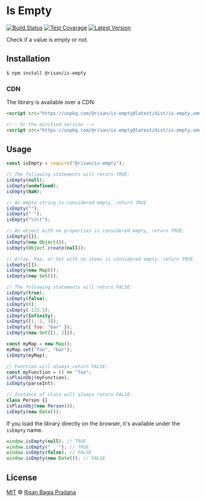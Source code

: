 # Is Empty

[![Build Status](https://badgen.net/travis/risan/is-empty)](https://travis-ci.org/risan/is-empty)
[![Test Covarage](https://badgen.net/codecov/c/github/risan/is-empty)](https://codecov.io/gh/risan/is-empty)
[![Latest Version](https://badgen.net/npm/v/@risan/is-empty)](https://www.npmjs.com/package/@risan/is-empty)

Check if a value is empty or not.

## Installation

```bash
$ npm install @risan/is-empty
```

### CDN

The library is available over a CDN:

```html
<script src="https://unpkg.com/@risan/is-empty@latest/dist/is-empty.umd.js"></script>

<!-- Or the minified version -->
<script src="https://unpkg.com/@risan/is-empty@latest/dist/is-empty.umd.min.js"></script>
```

## Usage

```js
const isEmpty = require("@risan/is-empty");

// The following statements will return TRUE:
isEmpty(null);
isEmpty(undefined);
isEmpty(NaN);

// An empty string is considered empty, return TRUE.
isEmpty("");
isEmpty(" ");
isEmpty("\n\t");

// An object with no properties is considered empty, return TRUE.
isEmpty({});
isEmpty(new Object());
isEmpty(Object.create(null));

// Array, Map, or Set with no items is considered empty, return TRUE.
isEmpty([]);
isEmpty(new Map());
isEmpty(new Set());

// The following statements will return FALSE:
isEmpty(true);
isEmpty(false);
isEmpty(0);
isEmpty(-123.5);
isEmpty(Infinity);
isEmpty([1, 2, 3]);
isEmpty({ foo: "bar" });
isEmpty(new Set([1, 2]));

const myMap = new Map();
myMap.set("foo", "bar");
isEmpty(myMap);

// Function will always return FALSE:
const myFunction = () => "foo";
isPlainObj(myFunction);
isEmpty(parseInt);

// Instance of class will always return FALSE:
class Person {}
isPlainObj(new Person());
isEmpty(new Date());
```

If you load the library directly on the browser, it's available under the `isEmpty` name.

```js
window.isEmpty(null); // TRUE
window.isEmpty("   "); // TRUE
window.isEmpty(false); // FALSE
window.isEmpty(new Date()); // FALSE
```

## License

[MIT](https://github.com/risan/is-empty/blob/master/LICENSE) © [Risan Bagja Pradana](https://bagja.net)
